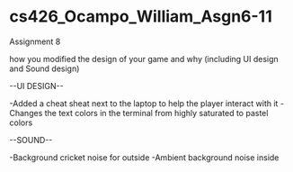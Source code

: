 # cs426_Ocampo_William_Asgn6-11

Assignment 8

how you modified the design of your game and why (including UI design and Sound design)

--UI DESIGN--

-Added a cheat sheat next to the laptop to help the player interact with it
-Changes the text colors in the terminal from highly saturated to pastel colors


--SOUND--

-Background cricket noise for outside
-Ambient background noise inside
